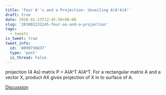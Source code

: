 ```yaml
---
title: 'Four A''s and a Projection: Unveiling A(AᵗA)Aᵗ'
draft: true
date: 2010-01-23T12:45:58+00:00
slug: '201001231245-four-as-and-a-projection'
tags:
  - tweets
is_tweet: true
tweet_info:
  id: '8099736837'
  type: 'post'
  is_thread: False
---
```




projection (4 As) matrix P = A(A^T A)A^T. For a rectangular matrix A and a vector X, product AX gives projection of X in to surface of A.

[Discussion](https://x.com/sytelus/status/8099736837)
